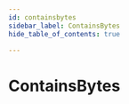 ```yaml
---
id: containsbytes
sidebar_label: ContainsBytes
hide_table_of_contents: true

---
```


# ContainsBytes
